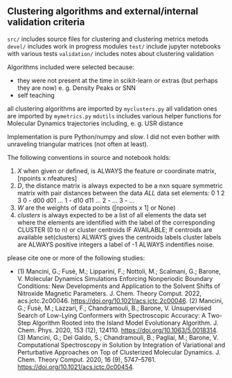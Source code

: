 ## Clustering algorithms and external/internal validation criteria

`src/` includes source files for clustering and clustering metrics metods
`devel/` includes work in progress modules
`test/` include jupyter notebooks with various tests 
`validation/` includes notes about clustering validation

Algorithms included were selected because:
- they were not present at the time in scikit-learn or extras (but perhaps they are now) e. g. Density Peaks or SNN
- self teaching

all clustering algorithms are imported by `myclusters.py`
all validation ones are imported by `mymetrics.py`
`mdutils` includes various helper functions for Molecular Dynamics 
trajectories including, e. g. USR distance 

Implementation is pure Python/numpy and *slow*. I did not even
bother with unraveling triangular matrices (not often at least).

The following conventions in source and notebook holds:

1. *X* when given or defined, is ALWAYS the feature or 
    coordinate matrix, [npoints x nfeatures]
2. *D*, the distance matrix is always expected to be a nxn square symmetric matrix 
    with pair distances between the data *ALL* data set 
    elements:
      0    1   2   3
      0 - d00 d01 ...
      1 - d10 d11 ...
      2 - ... 
      3 - ...
3. *W* are the weights of data points ([npoints x 1] or None)
4. *clusters* is always expected to be a list of all elements the data set where the elements are identified with the label of the corresponding CLUSTER (0 to n) or cluster centroids IF AVAILABLE; If centroids are available set(clusters) ALWAYS gives the centroids labels cluster labels are ALWAYS positive integers a label of -1 ALWAYS indentifies noise. 


please cite one or more of the following studies:
- (1) Mancini, G.; Fusè, M.; Lipparini, F.; Nottoli, M.; Scalmani, G.; Barone, V. Molecular Dynamics Simulations Enforcing Nonperiodic Boundary Conditions: New Developments and Application to the Solvent Shifts of Nitroxide Magnetic Parameters. J. Chem. Theory Comput. 2022, acs.jctc.2c00046. https://doi.org/10.1021/acs.jctc.2c00046.
(2) Mancini, G.; Fusè, M.; Lazzari, F.; Chandramouli, B.; Barone, V. Unsupervised Search of Low-Lying Conformers with Spectroscopic Accuracy: A Two-Step Algorithm Rooted into the Island Model Evolutionary Algorithm. J. Chem. Phys. 2020, 153 (12), 124110. https://doi.org/10.1063/5.0018314.
(3)  Mancini, G.; Del Galdo, S.; Chandramouli, B.; Pagliai, M.; Barone, V. Computational Spectroscopy in Solution by Integration of Variational and Perturbative Approaches on Top of Clusterized Molecular Dynamics. J. Chem. Theory Comput. 2020, 16 (9), 5747–5761. https://doi.org/10.1021/acs.jctc.0c00454.

